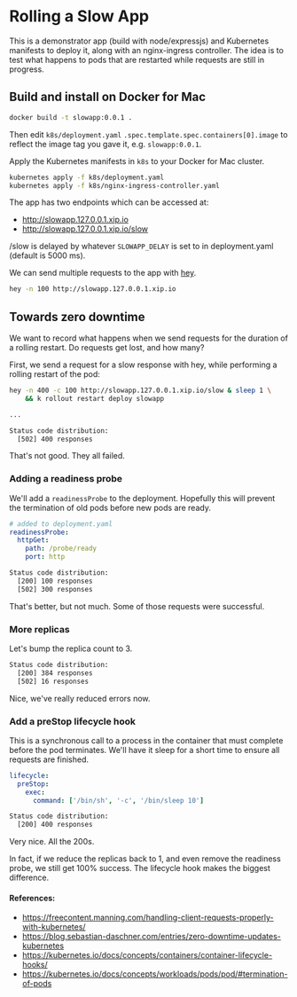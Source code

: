 # Rolling a Slow App

This is a demonstrator app (build with node/expressjs) and Kubernetes manifests to deploy it, along with an nginx-ingress controller. The idea is to test what happens to pods that are restarted while requests are still in progress.

## Build and install on Docker for Mac

```sh
docker build -t slowapp:0.0.1 .
```

Then edit `k8s/deployment.yaml` `.spec.template.spec.containers[0].image` to reflect the image tag you gave it, e.g. `slowapp:0.0.1`.

Apply the Kubernetes manifests in `k8s` to your Docker for Mac cluster.

```sh
kubernetes apply -f k8s/deployment.yaml
kubernetes apply -f k8s/nginx-ingress-controller.yaml
```

The app has two endpoints which can be accessed at:

- http://slowapp.127.0.0.1.xip.io
- http://slowapp.127.0.0.1.xip.io/slow

/slow is delayed by whatever `SLOWAPP_DELAY` is set to in deployment.yaml (default is 5000 ms).

We can send multiple requests to the app with [hey](https://github.com/rakyll/hey).

```sh
hey -n 100 http://slowapp.127.0.0.1.xip.io
```

## Towards zero downtime

We want to record what happens when we send requests for the duration of a rolling restart. Do requests get lost, and how many?

First, we send a request for a slow response with hey, while performing a rolling restart of the pod:

```sh
hey -n 400 -c 100 http://slowapp.127.0.0.1.xip.io/slow & sleep 1 \
    && k rollout restart deploy slowapp

...

Status code distribution:
  [502] 400 responses
```

That's not good. They all failed.

### Adding a readiness probe

We'll add a `readinessProbe` to the deployment. Hopefully this will prevent the termination of old pods before new pods are ready.

```yaml
# added to deployment.yaml
readinessProbe:
  httpGet:
    path: /probe/ready
    port: http
```

```sh
Status code distribution:
  [200] 100 responses
  [502] 300 responses
```

That's better, but not much. Some of those requests were successful.

### More replicas

Let's bump the replica count to 3.

```sh
Status code distribution:
  [200] 384 responses
  [502] 16 responses
```

Nice, we've really reduced errors now.

### Add a preStop lifecycle hook

This is a synchronous call to a process in the container that must complete before the pod terminates. We'll have it sleep for a short time to ensure all requests are finished.

```yaml
lifecycle:
  preStop:
    exec:
      command: ['/bin/sh', '-c', '/bin/sleep 10']
```

```sh
Status code distribution:
  [200] 400 responses
```

Very nice. All the 200s.

In fact, if we reduce the replicas back to 1, and even remove the readiness probe, we still get 100% success. The lifecycle hook makes the biggest difference.

#### References:

- https://freecontent.manning.com/handling-client-requests-properly-with-kubernetes/
- https://blog.sebastian-daschner.com/entries/zero-downtime-updates-kubernetes
- https://kubernetes.io/docs/concepts/containers/container-lifecycle-hooks/
- https://kubernetes.io/docs/concepts/workloads/pods/pod/#termination-of-pods
